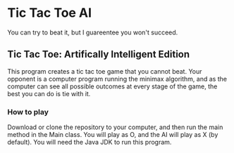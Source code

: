 # Tic Tac Toe AI
You can try to beat it, but I guareentee you won't succeed.

## Tic Tac Toe: Artifically Intelligent Edition
This program creates a tic tac toe game that you cannot beat. Your opponent is a computer program running the minimax algorithm, and as the computer can see all possible outcomes at every stage of the game, the best you can do is tie with it.

### How to play
Download or clone the repository to your computer, and then run the main method in the Main class.
You will play as O, and the AI will play as X (by default).
You will need the Java JDK to run this program.
